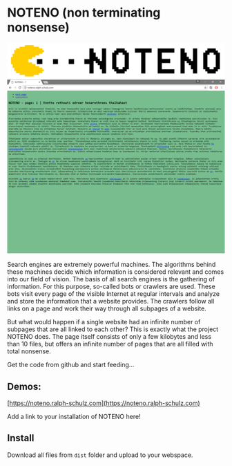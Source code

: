 # NOTENO (non terminating nonsense)

![botfeed](https://raw.githubusercontent.com/rgb3000/noteno/master/botfeed.gif)
![noteno screenshot animated](https://raw.githubusercontent.com/rgb3000/noteno/master/noteno.gif)

Search engines are extremely powerful machines. The algorithms behind these machines decide which information is considered relevant and comes into our field of vision. The basis of all search engines is the gathering of information. For this purpose, so-called bots or crawlers are used. These bots visit every page of the visible Internet at regular intervals and analyze and store the information that a website provides. The crawlers follow all links on a page and work their way through all subpages of a website.

But what would happen if a single website had an infinite number of subpages that are all linked to each other? This is exactly what the project NOTENO does. The page itself consists of only a few kilobytes and less than 10 files, but offers an infinite number of pages that are all filled with total nonsense.

Get the code from github and start feeding...

## Demos:
[https://noteno.ralph-schulz.com](https://noteno.ralph-schulz.com)

Add a link to your installation of NOTENO here!


## Install
Download all files from ```dist``` folder and upload to your webspace.

